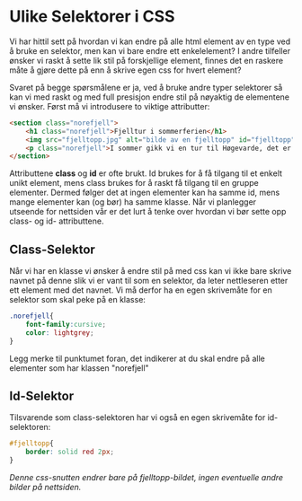 # Ulike Selektorer i CSS

Vi har hittil sett på hvordan vi kan endre på alle html element av en type ved å bruke en selektor, men kan vi bare endre ett enkelelement? I andre tilfeller ønsker vi raskt å sette lik stil på forskjellige element, finnes det en raskere måte å gjøre dette på enn å skrive egen css for hvert element? 

Svaret på begge spørsmålene er ja, ved å bruke andre typer selektorer så kan vi med raskt og med full presisjon endre stil på nøyaktig de elementene vi ønsker. Først må vi introdusere to viktige attributter:

```HTML
<section class="norefjell">
    <h1 class="norefjell">Fjelltur i sommerferien</h1>
    <img src="fjelltopp.jpg" alt="bilde av en fjelltopp" id="fjelltopp">
    <p class="norefjell">I sommer gikk vi en tur til Høgevarde, det er en (...)</p>
</section>
```

Attributtene **class** og **id** er ofte brukt. Id brukes for å få tilgang til et enkelt unikt element, mens class brukes for å raskt få tilgang til en gruppe elementer. Dermed følger det at ingen elementer kan ha samme id, mens mange elementer kan (og bør) ha samme klasse. Når vi planlegger utseende for nettsiden vår er det lurt å tenke over hvordan vi bør sette opp class- og id- attributtene.

## Class-Selektor

Når vi har en klasse vi ønsker å endre stil på med css kan vi ikke bare skrive navnet på denne slik vi er vant til som en selektor, da leter nettleseren etter ett element med det navnet. Vi må derfor ha en egen skrivemåte for en selektor som skal peke på en klasse:

```CSS
.norefjell{
    font-family:cursive;
    color: lightgrey;
}
``` 
Legg merke til punktumet foran, det indikerer at du skal endre på alle elementer som har klassen "norefjell"

## Id-Selektor

Tilsvarende som class-selektoren har vi også en egen skrivemåte for id-selektoren:

```CSS
#fjelltopp{
    border: solid red 2px;
}
``` 
*Denne css-snutten endrer bare på fjelltopp-bildet, ingen eventuelle andre bilder på nettsiden.*